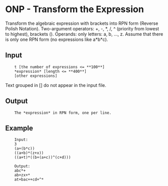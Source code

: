 # ONP - Transform the Expression

Transform the algebraic expression with brackets into RPN form (Reverse Polish Notation). Two-argument operators: +, -, \*, /, ^ (priority from lowest to highest), brackets (). Operands: only letters: a, b, ..., z. Assume that there is only one RPN form (no expressions like a\*b\*c).

## Input

```
    t [the number of expressions <= **100**]
    *expression* [length <= **400**]
    [other expressions]
```

Text grouped in [] do not appear in the input file.

## Output

```
    The *expression* in RPN form, one per line.
```

## Example

```
    Input:
    3
    (a+(b*c))
    ((a+b)*(z+x))
    ((a+t)*((b+(a+c))^(c+d)))

    Output:
    abc*+
    ab+zx+*
    at+bac++cd+^*
```
